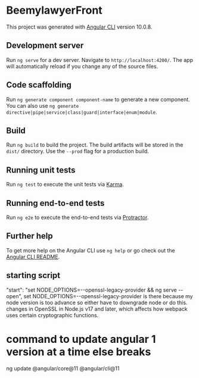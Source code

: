 # BeemylawyerFront

This project was generated with [Angular CLI](https://github.com/angular/angular-cli) version 10.0.8.

## Development server

Run `ng serve` for a dev server. Navigate to `http://localhost:4200/`. The app will automatically reload if you change any of the source files.

## Code scaffolding

Run `ng generate component component-name` to generate a new component. You can also use `ng generate directive|pipe|service|class|guard|interface|enum|module`.

## Build

Run `ng build` to build the project. The build artifacts will be stored in the `dist/` directory. Use the `--prod` flag for a production build.

## Running unit tests

Run `ng test` to execute the unit tests via [Karma](https://karma-runner.github.io).

## Running end-to-end tests

Run `ng e2e` to execute the end-to-end tests via [Protractor](http://www.protractortest.org/).

## Further help

To get more help on the Angular CLI use `ng help` or go check out the [Angular CLI README](https://github.com/angular/angular-cli/blob/master/README.md).

## starting script

"start": "set NODE_OPTIONS=--openssl-legacy-provider && ng serve --open", set NODE_OPTIONS=--openssl-legacy-provider is there because my node version is too advance so either have to downgrade node or do this.  changes in OpenSSL in Node.js v17 and later, which affects how webpack uses certain cryptographic functions.

# command to update angular 1 version at a time else breaks
ng update @angular/core@11 @angular/cli@11
